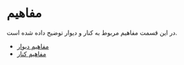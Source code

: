 # مفاهیم
در این قسمت مفاهیم مربوط به کنار و دیوار توضیح داده شده است.
- [مفاهیم دیوار](./divar/README.md)
- [مفاهیم کنار](./kenar/README.md) 
